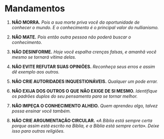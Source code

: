 
# Mandamentos

1. **NÃO MORRA.**
    *Pois a sua morte priva você da oportunidade de conhecer o mundo. E o conhecimento é o principal valor do nullianismo.*

2. **NÃO MATE.**
    *Pois então outra pessoa não poderá buscar o conhecimento.*

3. **NÃO DESINFORME.**
    *Hoje você espalha crenças falsas, e amanhã você mesmo se tornará vítima delas.*

4. **NÃO EVITE REFUTAR SUAS OPINIÕES.**
    *Reconheça seus erros e assim dê exemplo aos outros.*

5. **NÃO CRIE AUTORIDADES INQUESTIONÁVEIS.**
    *Qualquer um pode errar.*

6. **NÃO EXIJA DOS OUTROS O QUE NÃO EXIGE DE SI MESMO.**
    *Identifique os padrões duplos do seu pensamento para se tornar melhor.*

7. **NÃO IMPEÇA O CONHECIMENTO ALHEIO.**
    *Quem aprendeu algo, talvez possa ensinar você também.*

8. **NÃO CRIE ARGUMENTAÇÃO CIRCULAR.**
    *«A Bíblia está sempre certa porque assim está escrito na Bíblia, e a Bíblia está sempre certa». Deixe isso para outras religiões.*
